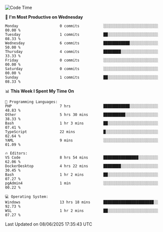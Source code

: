 <!--START_SECTION:waka-->
![Code Time](http://img.shields.io/badge/Code%20Time-5%2C045%20hrs%2016%20mins-blue)

📅 **I'm Most Productive on Wednesday** 

```text
Monday                   0 commits           ░░░░░░░░░░░░░░░░░░░░░░░░░   00.00 % 
Tuesday                  1 commits           ██░░░░░░░░░░░░░░░░░░░░░░░   08.33 % 
Wednesday                6 commits           ████████████░░░░░░░░░░░░░   50.00 % 
Thursday                 4 commits           ████████░░░░░░░░░░░░░░░░░   33.33 % 
Friday                   0 commits           ░░░░░░░░░░░░░░░░░░░░░░░░░   00.00 % 
Saturday                 0 commits           ░░░░░░░░░░░░░░░░░░░░░░░░░   00.00 % 
Sunday                   1 commits           ██░░░░░░░░░░░░░░░░░░░░░░░   08.33 % 
```


📊 **This Week I Spent My Time On** 

```text
💬 Programming Languages: 
PHP                      7 hrs               ████████████░░░░░░░░░░░░░   48.83 % 
Other                    5 hrs 30 mins       ██████████░░░░░░░░░░░░░░░   38.33 % 
Bash                     1 hr 3 mins         ██░░░░░░░░░░░░░░░░░░░░░░░   07.41 % 
TypeScript               22 mins             █░░░░░░░░░░░░░░░░░░░░░░░░   02.64 % 
YAML                     9 mins              ░░░░░░░░░░░░░░░░░░░░░░░░░   01.09 % 

🔥 Editors: 
VS Code                  8 hrs 54 mins       ████████████████░░░░░░░░░   62.06 % 
DockerDesktop            4 hrs 22 mins       ████████░░░░░░░░░░░░░░░░░   30.45 % 
Bash                     1 hr 2 mins         ██░░░░░░░░░░░░░░░░░░░░░░░   07.27 % 
pgAdmin4                 1 min               ░░░░░░░░░░░░░░░░░░░░░░░░░   00.22 % 

💻 Operating System: 
Windows                  13 hrs 18 mins      ███████████████████████░░   92.73 % 
WSL                      1 hr 2 mins         ██░░░░░░░░░░░░░░░░░░░░░░░   07.27 % 
```


 Last Updated on 08/06/2025 17:35:43 UTC
<!--END_SECTION:waka-->
